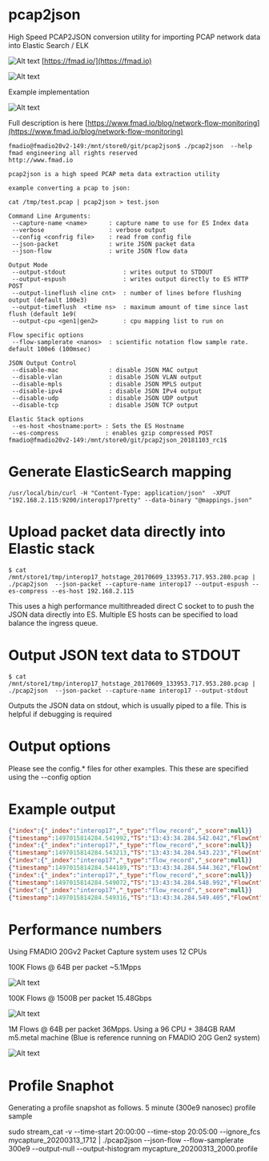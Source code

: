 # pcap2json
High Speed PCAP2JSON conversion utility  for importing PCAP network data into Elastic Search / ELK


![Alt text](http://firmware.fmad.io/images/logo_pcap2json.png "fmadio flow analyzer logo")
[https://fmad.io/](https://fmad.io)

![Alt text](https://old.fmad.io/images/blog/20181126_netflow_snapshot2.png "fmadio snapshot flow")

Example implementation 

![Alt text](https://old.fmad.io/images/blog/20181126_fmadio_netflow_snapshot2.png "fmadio pcaket capture PCAP flow generator")

Full description is here
[https://www.fmad.io/blog/network-flow-monitoring](https://www.fmad.io/blog/network-flow-monitoring)


```
fmadio@fmadio20v2-149:/mnt/store0/git/pcap2json$ ./pcap2json  --help
fmad engineering all rights reserved
http://www.fmad.io

pcap2json is a high speed PCAP meta data extraction utility

example converting a pcap to json:

cat /tmp/test.pcap | pcap2json > test.json

Command Line Arguments:
 --capture-name <name>      : capture name to use for ES Index data
 --verbose                  : verbose output
 --config <confrig file>    : read from config file
 --json-packet              : write JSON packet data
 --json-flow                : write JSON flow data

Output Mode
 --output-stdout                : writes output to STDOUT
 --output-espush                : writes output directly to ES HTTP POST
 --output-lineflush <line cnt>  : number of lines before flushing output (default 100e3)
 --output-timeflush  <time ns>  : maximum amount of time since last flush (default 1e9(
 --output-cpu <gen1|gen2>       : cpu mapping list to run on

Flow specific options 
 --flow-samplerate <nanos>  : scientific notation flow sample rate. default 100e6 (100msec)

JSON Output Control 
 --disable-mac              : disable JSON MAC output
 --disable-vlan             : disable JSON VLAN output
 --disable-mpls             : disable JSON MPLS output
 --disable-ipv4             : disable JSON IPv4 output
 --disable-udp              : disable JSON UDP output
 --disable-tcp              : disable JSON TCP output

Elastic Stack options 
 --es-host <hostname:port> : Sets the ES Hostname
 --es-compress             : enables gzip compressed POST
fmadio@fmadio20v2-149:/mnt/store0/git/pcap2json_20181103_rc1$
```

# Generate ElasticSearch mapping

```
/usr/local/bin/curl -H "Content-Type: application/json"  -XPUT "192.168.2.115:9200/interop17?pretty" --data-binary "@mappings.json"
```
# Upload packet data directly into Elastic stack

```
$ cat /mnt/store1/tmp/interop17_hotstage_20170609_133953.717.953.280.pcap | ./pcap2json  --json-packet --capture-name interop17 --output-espush --es-compress --es-host 192.168.2.115 
```

This uses a high performance multithreaded direct C socket to to push the JSON data directly into ES. Multiple ES hosts can be specified to load balance the ingress queue. 

# Output JSON text data to STDOUT 

```
$ cat /mnt/store1/tmp/interop17_hotstage_20170609_133953.717.953.280.pcap | ./pcap2json  --json-packet --capture-name interop17 --output-stdout
```

Outputs the JSON data on stdout, which is usually piped to a file. This is helpful if debugging is required

# Output options 

Please see the config.\* files for other examples. This these are specified using the --config <file name> option 


# Example output

```json
{"index":{"_index":"interop17","_type":"flow_record","_score":null}}
{"timestamp":1497015814284.541992,"TS":"13:43:34.284.542.042","FlowCnt":0,"Device":"fmadio20v2-149","hash":"d80b04ebb1a14bdc72ed17cde664cda755b39d8d","MACSrc":"7c:e2:ca:bd:97:d9","MACDst":"00:0e:52:80:00:16","MACProto":"IPv4","IPv4.Src":"150.100.29.14","IPv4.Dst":"130.128.19.30" ,"IPv4.Proto":"UDP","UDP.Port.Src":10662,"UDP.Port.Dst":5004,"TotalPkt":0,"TotalByte":0}
{"index":{"_index":"interop17","_type":"flow_record","_score":null}}
{"timestamp":1497015814284.543213,"TS":"13:43:34.284.543.223","FlowCnt":0,"Device":"fmadio20v2-149","hash":"d80b04ebb1a14bdc72ed17cde664cda755b39d8d","MACSrc":"7c:e2:ca:bd:97:d9","MACDst":"00:0e:52:80:00:16","MACProto":"IPv4","IPv4.Src":"150.100.29.14","IPv4.Dst":"130.128.19.30" ,"IPv4.Proto":"UDP","UDP.Port.Src":10662,"UDP.Port.Dst":5004,"TotalPkt":0,"TotalByte":0}
{"index":{"_index":"interop17","_type":"flow_record","_score":null}}
{"timestamp":1497015814284.544189,"TS":"13:43:34.284.544.362","FlowCnt":0,"Device":"fmadio20v2-149","hash":"d80b04ebb1a14bdc72ed17cde664cda755b39d8d","MACSrc":"7c:e2:ca:bd:97:d9","MACDst":"00:0e:52:80:00:16","MACProto":"IPv4","IPv4.Src":"150.100.29.14","IPv4.Dst":"130.128.19.30" ,"IPv4.Proto":"UDP","UDP.Port.Src":10662,"UDP.Port.Dst":5004,"TotalPkt":0,"TotalByte":0}
{"index":{"_index":"interop17","_type":"flow_record","_score":null}}
{"timestamp":1497015814284.549072,"TS":"13:43:34.284.548.992","FlowCnt":0,"Device":"fmadio20v2-149","hash":"d80b04ebb1a14bdc72ed17cde664cda755b39d8d","MACSrc":"7c:e2:ca:bd:97:d9","MACDst":"00:0e:52:80:00:16","MACProto":"IPv4","IPv4.Src":"150.100.29.14","IPv4.Dst":"130.128.19.30" ,"IPv4.Proto":"UDP","UDP.Port.Src":10662,"UDP.Port.Dst":5004,"TotalPkt":0,"TotalByte":0}
{"index":{"_index":"interop17","_type":"flow_record","_score":null}}
{"timestamp":1497015814284.549316,"TS":"13:43:34.284.549.405","FlowCnt":0,"Device":"fmadio20v2-149","hash":"b6183e3af206ac1c43eefb261f4ec03811ff1a45","MACSrc":"7c:e2:ca:bd:97:d9","MACDst":"00:0e:52:80:00:16","MACProto":"IPv4","IPv4.Src":"45.0.191.123","IPv4.Dst":"205.177.226.213" ,"IPv4.Proto":"UDP","UDP.Port.Src":10500,"UDP.Port.Dst":20986,"TotalPkt":0,"TotalByte":0}
```

# Performance numbers 

Using FMADIO 20Gv2 Packet Capture system uses 12 CPUs

100K Flows @ 64B per packet ~5.1Mpps

![Alt text](http://old.fmad.io/pcap2json/20190301_pcap2json_perf64.JPG "pcap to json 64B packet rate")

100K Flows @ 1500B per packet 15.48Gbps 

![Alt text](http://old.fmad.io/pcap2json/20190301_pcap2json_perf1500.JPG "pcap to json 1500B packet rate")


1M Flows @ 64B per packet 36Mpps. Using a 96 CPU + 384GB RAM m5.metal machine (Blue is reference running on FMADIO 20G Gen2 system)

![Alt text](http://old.fmad.io/pcap2json/20190316_pcap2json_scaling_96cpu.JPG "pcap to json 1500B packet rate")

# Profile Snaphot 

Generating a profile snapshot as follows. 5 minute (300e9 nanosec) profile sample

sudo stream_cat -v --time-start 20:00:00 --time-stop 20:05:00 --ignore_fcs  mycapture_20200313_1712  | ./pcap2json  --json-flow --flow-samplerate 300e9 --output-null --output-histogram mycapture_20200313_2000.profile

